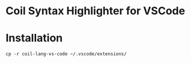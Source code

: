 # Coil Syntax Highlighter for VSCode

# Installation

```
cp -r coil-lang-vs-code ~/.vscode/extensions/
```
